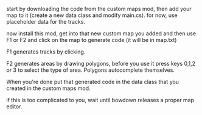 start by downloading the code from the custom maps mod, then add your map to it (create a new data class and modify main.cs). for now, use placeholder data for the tracks.

now install this mod, get into that new custom map you added and then use F1 or F2 and click on the map to generate code (it will be in map.txt)

F1 generates tracks by clicking.

F2 generates areas by drawing polygons, before you use it press keys 0,1,2 or 3 to select the type of area. Polygons autocomplete themselves.

When you're done put that generated code in the data class that you created in the custom maps mod.

if this is too complicated to you, wait until bowdown releases a proper map editor.
